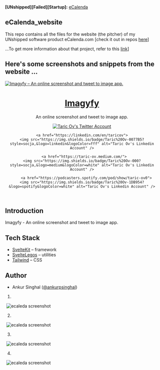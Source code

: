 **[UNshipped][Failed][Startup]:** [eCalenda](https://e-calenda-website.vercel.app/) 
## eCalenda_website 

This repo contains all the files for the website (the pitcher) of my UNshipped software product eCalenda.com [check it out in repos [here](https://github.com/taricov/Reactjs_eCalenda_app)] 


...To get more information about that project, refer to this [link](https://github.com/taricov/Reactjs_eCalenda_app)] 


## Here's some screenshots and snippets from the website ...


<a href="">
  <img alt="Imagyfy – An online screenshot and tweet to image app." src="https://imagyfy.com/cover.png">
  <h1 align="center">Imagyfy</h1>
</a>

<p align="center">
  An online screenshot and tweet to image app.
</p>

<div align="center">
  <a href="https://twitter.com/taricov">
    <img src="https://img.shields.io/twitter/follow/taric_ov?style=social" alt="Taric Ov's Twitter Account" />
  </a>

    <a href="https://linkedin.com/en/taricov">
    <img src="https://img.shields.io/badge/Taric%20Ov-0077B5?style=socja,&logo=linkedin&logoColor=fff" alt="Taric Ov's Linkedin Account" />
  </a>
  
      <a href="https://taric-ov.medium.com/">
    <img src="https://img.shields.io/badge/Taric%20Ov-000?style=socja,&logo=medium&logoColor=white" alt="Taric Ov's Linkedin Account" />
  </a>
  
        <a href="https://podcasters.spotify.com/pod/show/taric-ov0">
    <img src="https://img.shields.io/badge/Taric%20Ov-1DB954?&logo=spotify&logoColor=white" alt="Taric Ov's Linkedin Account" />
  </a>
</div>


<br/>


## Introduction

Imagyfy - An online screenshot and tweet to image app.

## Tech Stack

- [SvelteKit](https://kit.svelte.dev/) – framework
- [SvelteLegos](https://svelte-legos.singhalankur.com/) – utilities
- [Tailwind](https://tailwindcss.com/) – CSS

## Author

- Ankur Singhal ([@ankurpsinghal](https://twitter.com/ankurpsinghal))









1.
![]()
<img src="" alt="ecaleda screenshot"/>


2.
![]()
<img src="" alt="ecaleda screenshot"/>


3.
![]()
<img src="" alt="ecaleda screenshot"/>


4.
![]()
<img src="" alt="ecaleda screenshot"/>

